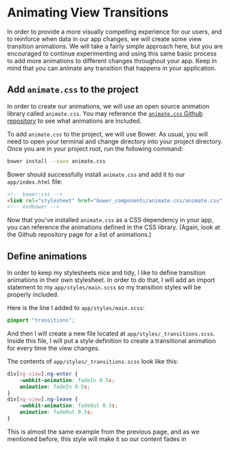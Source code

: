 # Animating View Transitions
In order to provide a more visually compelling experience for our users, and to reinforce when data in our app changes, we will create some view transition animations. We will take a fairly simple approach here, but you are encouraged to continue experimenting and using this same basic process to add more animations to different changes throughout your app. Keep in mind that you can animate any transition that happens in your application.

## Add `animate.css` to the project
In order to create our animations, we will use an open source animation library called `animate.css`. You may reference the [`animate.css` Github repository](https://github.com/daneden/animate.css) to see what animations are included.

To add `animate.css` to the project, we will use Bower. As usual, you will need to open your terminal and change directory into your project directory. Once you are in your project root, run the following command:

```bash
bower install --save animate.css
```

Bower should successfully install `animate.css` and add it to our `app/index.html` file:

```html
<!-- bower:css -->
<link rel="stylesheet" href="bower_components/animate.css/animate.css" />
<!-- endbower -->
```

Now that you've installed `animate.css` as a CSS dependency in your app, you can reference the animations defined in the CSS library. (Again, look at the Github repository page for a list of animations.)

## Define animations
In order to keep my stylesheets nice and tidy, I like to define transition animations in their own stylesheet. In order to do that, I will add an import statement to my `app/styles/main.scss` so my transition styles will be properly included.

Here is the line I added to `app/styles/main.scss`:

```css
@import "transitions";
```

And then I will create a new file located at `app/styles/_transitions.scss`. Inside this file, I will put a style definition to create a transitional animation for every time the view changes.

The contents of `app/styles/_transitions.scss` look like this:

```css
div[ng-view].ng-enter {
    -webkit-animation: fadeIn 0.5s;
    animation: fadeIn 0.5s;
}
div[ng-view].ng-leave {
    -webkit-animation: fadeOut 0.5s;
    animation: fadeOut 0.5s;
}
````

This is almost the same example from the previous page, and as we mentioned before, this style will make it so our content fades in